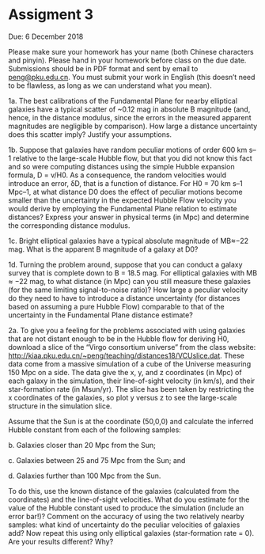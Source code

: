 # Assigment 3

Due: 6 December 2018

Please make sure your homework has your name (both Chinese characters and pinyin). Please hand in your homework before class on the due date. Submissions should be in PDF format and sent by email to peng@pku.edu.cn. You must submit your work in English (this doesn’t need to be flawless, as long as we can understand what you mean).

1a. The best calibrations of the Fundamental Plane for nearby elliptical galaxies have a typical scatter of ~0.12 mag in absolute B magnitude (and, hence, in the distance modulus, since the errors in the measured apparent magnitudes are negligible by comparison). How large a distance uncertainty does this scatter imply? Justify your assumptions.

1b. Suppose that galaxies have random peculiar motions of order 600 km s–1 relative to the large-scale Hubble flow, but that you did not know this fact and so were computing distances using the simple Hubble expansion formula, D = v/H0. As a consequence, the random velocities would
introduce an error, δD, that is a function of distance. For H0 = 70 km s–1 Mpc–1, at what distance D0 does the effect of peculiar motions become
smaller than the uncertainty in the expected Hubble Flow velocity you would derive by employing the Fundamental Plane relation to estimate distances? Express your answer in physical terms (in Mpc) and determine the corresponding distance modulus.

1c. Bright elliptical galaxies have a typical absolute magnitude of MB≈−22 mag. What is the apparent B magnitude of a galaxy at D0?

1d. Turning the problem around, suppose that you can conduct a galaxy survey that is complete down to B = 18.5 mag. For elliptical galaxies with MB ≈ −22 mag, to what distance (in Mpc) can you still measure these
galaxies (for the same limiting signal-to-noise ratio)? How large a peculiar velocity do they need to have to introduce a distance uncertainty (for distances based on assuming a pure Hubble Flow) comparable to that of the uncertainty in the Fundamental Plane distance estimate?


2a. To give you a feeling for the problems associated with using galaxies that are not distant enough to be in the Hubble flow for deriving H0, download a slice of the “Virgo consortium universe” from the class website: http://kiaa.pku.edu.cn/~peng/teaching/distances18/VCUslice.dat. These data come from a massive simulation of a cube of the Universe measuring 150 Mpc on a side. The data give the x, y, and z coordinates (in Mpc) of each galaxy in the simulation, their line-of-sight velocity (in km/s), and their star-formation rate (in Msun/yr). The slice has been taken by restricting the x coordinates of the galaxies, so plot y versus z to see the large-scale structure in the simulation slice.

Assume that the Sun is at the coordinate (50,0,0) and calculate the inferred Hubble constant from each of the following samples:

b. Galaxies closer than 20 Mpc from the Sun;

c. Galaxies between 25 and 75 Mpc from the Sun; and

d. Galaxies further than 100 Mpc from the Sun.

To do this, use the known distance of the galaxies (calculated from the coordinates) and the line-of-sight velocities. What do you estimate for the value of the Hubble constant used to produce the simulation (include an error bar!)?
Comment on the accuracy of using the two relatively nearby samples: what kind of uncertainty do the peculiar velocities of galaxies add?
Now repeat this using only elliptical galaxies (star-formation rate = 0). Are your results different? Why?
